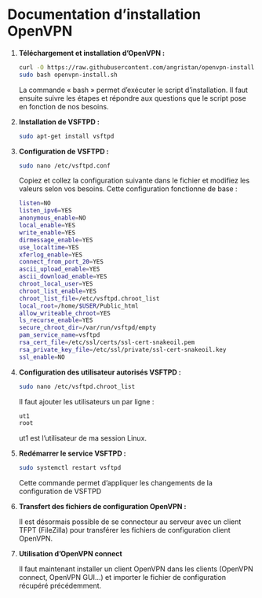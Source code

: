 # Documentation d’installation OpenVPN

1. **Téléchargement et installation d’OpenVPN :**
    
    ```bash
    curl -O https://raw.githubusercontent.com/angristan/openvpn-install/master/openvpn-install.sh
    sudo bash openvpn-install.sh
    
    ```
    
    La commande « bash » permet d’exécuter le script d’installation. Il faut ensuite suivre les étapes et répondre aux questions que le script pose en fonction de nos besoins.
    
2. **Installation de VSFTPD :**
    
    ```bash
    sudo apt-get install vsftpd
    
    ```
    
3. **Configuration de VSFTPD :**
    
    ```bash
    sudo nano /etc/vsftpd.conf
    
    ```
    
    Copiez et collez la configuration suivante dans le fichier et modifiez les valeurs selon vos besoins. Cette configuration fonctionne de base :
    
    ```bash
    listen=NO
    listen_ipv6=YES
    anonymous_enable=NO
    local_enable=YES
    write_enable=YES
    dirmessage_enable=YES
    use_localtime=YES
    xferlog_enable=YES
    connect_from_port_20=YES
    ascii_upload_enable=YES
    ascii_download_enable=YES
    chroot_local_user=YES
    chroot_list_enable=YES
    chroot_list_file=/etc/vsftpd.chroot_list
    local_root=/home/$USER/Public_html
    allow_writeable_chroot=YES
    ls_recurse_enable=YES
    secure_chroot_dir=/var/run/vsftpd/empty
    pam_service_name=vsftpd
    rsa_cert_file=/etc/ssl/certs/ssl-cert-snakeoil.pem
    rsa_private_key_file=/etc/ssl/private/ssl-cert-snakeoil.key
    ssl_enable=NO
    
    ```
    
4. **Configuration des utilisateur autorisés VSFTPD :**
    
    ```bash
    sudo nano /etc/vsftpd.chroot_list
    
    ```
    
    Il faut ajouter les utilisateurs un par ligne :
    
    ```bash
    ut1
    root
    
    ```
    
    ut1 est l’utilisateur de ma session Linux.
    
5. **Redémarrer le service VSFTPD :**
    
    ```bash
    sudo systemctl restart vsftpd
    
    ```
    
    Cette commande permet d’appliquer les changements de la configuration de VSFTPD
    
6. **Transfert des fichiers de configuration OpenVPN :**
    
    Il est désormais possible de se connecteur au serveur avec un client TFPT (FileZilla) pour transférer les fichiers de configuration client OpenVPN.
    
7. **Utilisation d’OpenVPN connect**
    
    Il faut maintenant installer un client OpenVPN dans les clients (OpenVPN connect, OpenVPN GUI…) et importer le fichier de configuration récupéré précédemment.